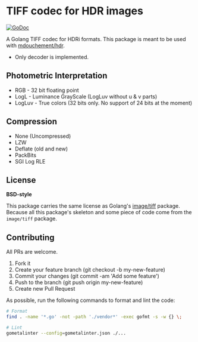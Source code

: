 # TIFF codec for HDR images

[![GoDoc](https://img.shields.io/badge/godoc-reference-blue.svg)](https://godoc.org/github.com/mdouchement/tiff)

A Golang TIFF codec for HDRi formats. This package is meant to be used with [mdouchement/hdr](https://github.com/mdouchement/hdr).

- Only decoder is implemented.

## Photometric Interpretation

- RGB - 32 bit floating point
- LogL - Luminance GrayScale (LogLuv without u & v parts)
- LogLuv - True colors (32 bits only. No support of 24 bits at the moment)

## Compression

- None (Uncompressed)
- LZW
- Deflate (old and new)
- PackBits
- SGI Log RLE

## License

**BSD-style**

This package carries the same license as Golang's [image/tiff](https://github.com/golang/image/tree/master/tiff) package. Because all this package's skeleton and some piece of code come from the `image/tiff` package.


## Contributing

All PRs are welcome.

1. Fork it
2. Create your feature branch (git checkout -b my-new-feature)
3. Commit your changes (git commit -am 'Add some feature')
5. Push to the branch (git push origin my-new-feature)
6. Create new Pull Request

As possible, run the following commands to format and lint the code:

```sh
# Format
find . -name '*.go' -not -path './vendor*' -exec gofmt -s -w {} \;

# Lint
gometalinter --config=gometalinter.json ./...
```
